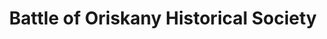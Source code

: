 ---
layout: repo
title: "Battle of Oriskany Historical Society"
id: 21682
permalink: repos/21682/
---